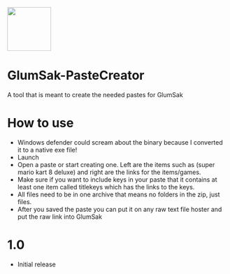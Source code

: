 <img src="https://i.imgur.com/XwPonAe.png" width="100" height="100" />

# GlumSak-PasteCreator
A tool that is meant to create the needed pastes for GlumSak

# How to use
- Windows defender could scream about the binary because I converted it to a native exe file!
- Launch
- Open a paste or start creating one. Left are the items such as (super mario kart 8 deluxe) and right are the links for the items/games.
- Make sure if you want to include keys in your paste that it contains at least one item called titlekeys which has the links to the keys.
- All files need to be in one archive that means no folders in the zip, just files.
- After you saved the paste you can put it on any raw text file hoster and put the raw link into GlumSak

# 1.0
- Initial release
